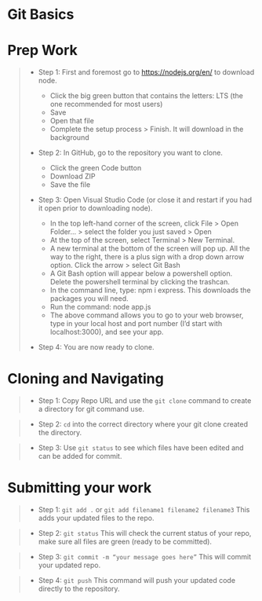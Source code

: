 # Git Basics

# Prep Work
>* Step 1: First and foremost go to https://nodejs.org/en/  to download node.
>
>   * Click the big green button that contains the letters: LTS (the one recommended for most users)
>   * Save
>   * Open that file
>   * Complete the setup process > Finish. It will download in the background
>* Step 2: In GitHub, go to the repository you want to clone.
>   * Click the green Code button
>   * Download ZIP
>   * Save the file
>* Step 3: Open Visual Studio Code (or close it and restart if you had it open prior to downloading node).
>   * In the top left-hand corner of the screen, click File > Open Folder… > select the folder you just saved > Open
>   * At the top of the screen, select Terminal > New Terminal. 
>   * A new terminal at the bottom of the screen will pop up. All the way to the right, there is a plus sign with a drop down arrow option. Click the arrow > select Git Bash
>   * A Git Bash option will appear below a powershell option. Delete the powershell terminal by clicking the trashcan. 
>   * In the command line, type: npm i express. This downloads the packages you will need. 
>   * Run the command: node app.js
>   * The above command allows you to go to your web browser, type in your local host and port number (I’d start with localhost:3000), and see your app. 
>* Step 4: You are now ready to clone.





# Cloning and Navigating 

>* Step 1: Copy Repo URL and use the `git clone` command to create a directory for git command use.

>* Step 2: `cd` into the correct directory where your git clone created the directory.

>* Step 3: Use `git status` to see which files have been edited and can be added for commit.





# Submitting your work
>* Step 1: `git add .` or `git add filename1 filename2 filename3` This adds your updated files to the repo.

>* Step 2: `git status` This will check the current status of your repo, make sure all files are green (ready to be committed).

>* Step 3: `git commit -m “your message goes here”` This will commit your updated repo.

>* Step 4: `git push` This command will push your updated code directly to the repository.

